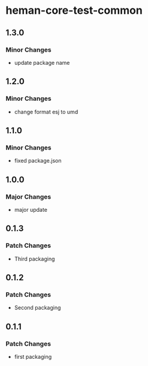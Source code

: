 # heman-core-test-common

## 1.3.0

### Minor Changes

- update package name

## 1.2.0

### Minor Changes

- change format esj to umd

## 1.1.0

### Minor Changes

- fixed package.json

## 1.0.0

### Major Changes

- major update

## 0.1.3

### Patch Changes

- Third packaging

## 0.1.2

### Patch Changes

- Second packaging

## 0.1.1

### Patch Changes

- first packaging
